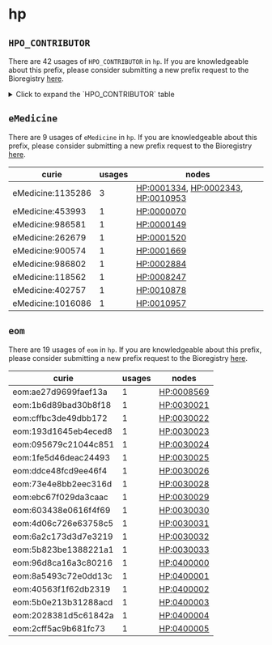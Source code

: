 # hp

## `HPO_CONTRIBUTOR`

There are 42 usages of `HPO_CONTRIBUTOR` in `hp`.
If you are knowledgeable about this prefix, please consider submitting a new prefix
request to the Bioregistry [here](https://github.com/biopragmatics/bioregistry/issues/new?assignees=cthoyt&labels=New%2CPrefix&template=new-prefix.yml&title=%5BResource%5D%3A%20HPO_CONTRIBUTOR).

<details>
<summary>Click to expand the `HPO_CONTRIBUTOR` table</summary>

| curie                                |   usages | nodes                                                                                                                                                                                                                                                                                            |
|--------------------------------------|----------|--------------------------------------------------------------------------------------------------------------------------------------------------------------------------------------------------------------------------------------------------------------------------------------------------|
| HPO_CONTRIBUTOR:DDD_dbrown           |      143 | [HP:0001631](http://purl.obolibrary.org/obo/HP_0001631), [HP:0001651](http://purl.obolibrary.org/obo/HP_0001651), [HP:0001655](http://purl.obolibrary.org/obo/HP_0001655), [HP:0001660](http://purl.obolibrary.org/obo/HP_0001660), [HP:0001674](http://purl.obolibrary.org/obo/HP_0001674), ... |
| HPO_CONTRIBUTOR:jalbers              |       91 | [HP:0001326](http://purl.obolibrary.org/obo/HP_0001326), [HP:0002123](http://purl.obolibrary.org/obo/HP_0002123), [HP:0002133](http://purl.obolibrary.org/obo/HP_0002133), [HP:0002392](http://purl.obolibrary.org/obo/HP_0002392), [HP:0007332](http://purl.obolibrary.org/obo/HP_0007332), ... |
| HPO_CONTRIBUTOR:UToronto_htrang      |       75 | [HP:0009808](http://purl.obolibrary.org/obo/HP_0009808), [HP:0012679](http://purl.obolibrary.org/obo/HP_0012679), [HP:0012681](http://purl.obolibrary.org/obo/HP_0012681), [HP:0012684](http://purl.obolibrary.org/obo/HP_0012684), [HP:0012685](http://purl.obolibrary.org/obo/HP_0012685), ... |
| HPO_CONTRIBUTOR:gcarletti            |       71 | [HP:0000573](http://purl.obolibrary.org/obo/HP_0000573), [HP:0001342](http://purl.obolibrary.org/obo/HP_0001342), [HP:0001987](http://purl.obolibrary.org/obo/HP_0001987), [HP:0001988](http://purl.obolibrary.org/obo/HP_0001988), [HP:0002148](http://purl.obolibrary.org/obo/HP_0002148), ... |
| HPO_CONTRIBUTOR:DDD_ncarter          |       43 | [HP:0000483](http://purl.obolibrary.org/obo/HP_0000483), [HP:0000528](http://purl.obolibrary.org/obo/HP_0000528), [HP:0000614](http://purl.obolibrary.org/obo/HP_0000614), [HP:0001142](http://purl.obolibrary.org/obo/HP_0001142), [HP:0007641](http://purl.obolibrary.org/obo/HP_0007641), ... |
| HPO_CONTRIBUTOR:Eurenomics_fschaefer |       32 | [HP:0000090](http://purl.obolibrary.org/obo/HP_0000090), [HP:0000096](http://purl.obolibrary.org/obo/HP_0000096), [HP:0000097](http://purl.obolibrary.org/obo/HP_0000097), [HP:0000107](http://purl.obolibrary.org/obo/HP_0000107), [HP:0000127](http://purl.obolibrary.org/obo/HP_0000127), ... |
| HPO_CONTRIBUTOR:Eurenomics_ewuehl    |       30 | [HP:0000074](http://purl.obolibrary.org/obo/HP_0000074), [HP:0000095](http://purl.obolibrary.org/obo/HP_0000095), [HP:0000111](http://purl.obolibrary.org/obo/HP_0000111), [HP:0000794](http://purl.obolibrary.org/obo/HP_0000794), [HP:0004734](http://purl.obolibrary.org/obo/HP_0004734), ... |
| HPO_CONTRIBUTOR:DDD_dfitzpatrick     |       17 | [HP:0011372](http://purl.obolibrary.org/obo/HP_0011372), [HP:0011377](http://purl.obolibrary.org/obo/HP_0011377), [HP:0011380](http://purl.obolibrary.org/obo/HP_0011380), [HP:0011381](http://purl.obolibrary.org/obo/HP_0011381), [HP:0011382](http://purl.obolibrary.org/obo/HP_0011382), ... |
| HPO_CONTRIBUTOR:RGD_sjwang           |       13 | [HP:0031414](http://purl.obolibrary.org/obo/HP_0031414), [HP:0031415](http://purl.obolibrary.org/obo/HP_0031415), [HP:0031419](http://purl.obolibrary.org/obo/HP_0031419), [HP:0031424](http://purl.obolibrary.org/obo/HP_0031424), [HP:0031425](http://purl.obolibrary.org/obo/HP_0031425), ... |
| HPO_CONTRIBUTOR:UToronto_bgallinger  |       12 | [HP:0030125](http://purl.obolibrary.org/obo/HP_0030125), [HP:0030277](http://purl.obolibrary.org/obo/HP_0030277), [HP:0030279](http://purl.obolibrary.org/obo/HP_0030279), [HP:0030282](http://purl.obolibrary.org/obo/HP_0030282), [HP:0030283](http://purl.obolibrary.org/obo/HP_0030283), ... |
| HPO_CONTRIBUTOR:KI_phemming          |       11 | [HP:0001298](http://purl.obolibrary.org/obo/HP_0001298), [HP:0002922](http://purl.obolibrary.org/obo/HP_0002922), [HP:0003785](http://purl.obolibrary.org/obo/HP_0003785), [HP:0006976](http://purl.obolibrary.org/obo/HP_0006976), [HP:0007074](http://purl.obolibrary.org/obo/HP_0007074), ... |
| HPO_CONTRIBUTOR:cmiller              |       11 | [HP:0030129](http://purl.obolibrary.org/obo/HP_0030129), [HP:0030130](http://purl.obolibrary.org/obo/HP_0030130), [HP:0030131](http://purl.obolibrary.org/obo/HP_0030131), [HP:0030132](http://purl.obolibrary.org/obo/HP_0030132), [HP:0030133](http://purl.obolibrary.org/obo/HP_0030133), ... |
| HPO_CONTRIBUTOR:RGD_gthayman         |       11 | [HP:0031817](http://purl.obolibrary.org/obo/HP_0031817), [HP:0031820](http://purl.obolibrary.org/obo/HP_0031820), [HP:0031831](http://purl.obolibrary.org/obo/HP_0031831), [HP:0031835](http://purl.obolibrary.org/obo/HP_0031835), [HP:0031836](http://purl.obolibrary.org/obo/HP_0031836), ... |
| HPO_CONTRIBUTOR:GOC_MG               |       11 | [HP:0430000](http://purl.obolibrary.org/obo/HP_0430000), [HP:0430002](http://purl.obolibrary.org/obo/HP_0430002), [HP:0430003](http://purl.obolibrary.org/obo/HP_0430003), [HP:0430005](http://purl.obolibrary.org/obo/HP_0430005), [HP:0430006](http://purl.obolibrary.org/obo/HP_0430006), ... |
| HPO_CONTRIBUTOR:UK_rheller           |       10 | [HP:0030195](http://purl.obolibrary.org/obo/HP_0030195), [HP:0030198](http://purl.obolibrary.org/obo/HP_0030198), [HP:0030199](http://purl.obolibrary.org/obo/HP_0030199), [HP:0030200](http://purl.obolibrary.org/obo/HP_0030200), [HP:0030201](http://purl.obolibrary.org/obo/HP_0030201), ... |
| HPO_CONTRIBUTOR:DDD_mbitner-glidicz  |        9 | [HP:0008609](http://purl.obolibrary.org/obo/HP_0008609), [HP:0011374](http://purl.obolibrary.org/obo/HP_0011374), [HP:0011376](http://purl.obolibrary.org/obo/HP_0011376), [HP:0011378](http://purl.obolibrary.org/obo/HP_0011378), [HP:0011379](http://purl.obolibrary.org/obo/HP_0011379), ... |
| HPO_CONTRIBUTOR:DDD_tkuijpers        |        8 | [HP:0002206](http://purl.obolibrary.org/obo/HP_0002206), [HP:0011920](http://purl.obolibrary.org/obo/HP_0011920), [HP:0011921](http://purl.obolibrary.org/obo/HP_0011921), [HP:0011945](http://purl.obolibrary.org/obo/HP_0011945), [HP:0011948](http://purl.obolibrary.org/obo/HP_0011948), ... |
| HPO_CONTRIBUTOR:DDD_jhurst           |        5 | [HP:0000220](http://purl.obolibrary.org/obo/HP_0000220), [HP:0011338](http://purl.obolibrary.org/obo/HP_0011338), [HP:0011341](http://purl.obolibrary.org/obo/HP_0011341), [HP:0011820](http://purl.obolibrary.org/obo/HP_0011820), [HP:0100731](http://purl.obolibrary.org/obo/HP_0100731), ... |
| HPO_CONTRIBUTOR:ICM_PCaroppo         |        5 | [HP:0030216](http://purl.obolibrary.org/obo/HP_0030216), [HP:0030217](http://purl.obolibrary.org/obo/HP_0030217), [HP:0030218](http://purl.obolibrary.org/obo/HP_0030218), [HP:0030219](http://purl.obolibrary.org/obo/HP_0030219), [HP:0030220](http://purl.obolibrary.org/obo/HP_0030220), ... |
| HPO_CONTRIBUTOR:UKT_rschuele         |        4 | [HP:0002061](http://purl.obolibrary.org/obo/HP_0002061), [HP:0002066](http://purl.obolibrary.org/obo/HP_0002066), [HP:0002078](http://purl.obolibrary.org/obo/HP_0002078), [HP:0030181](http://purl.obolibrary.org/obo/HP_0030181)                                                               |
| HPO_CONTRIBUTOR:GC_HPE               |        3 | [HP:0002507](http://purl.obolibrary.org/obo/HP_0002507), [HP:0006870](http://purl.obolibrary.org/obo/HP_0006870), [HP:0006988](http://purl.obolibrary.org/obo/HP_0006988)                                                                                                                        |
| HPO_CONTRIBUTOR:jbaets               |        3 | [HP:0003130](http://purl.obolibrary.org/obo/HP_0003130), [HP:0007233](http://purl.obolibrary.org/obo/HP_0007233), [HP:0030176](http://purl.obolibrary.org/obo/HP_0030176)                                                                                                                        |
| HPO_CONTRIBUTOR:vkumar               |        3 | [HP:0010693](http://purl.obolibrary.org/obo/HP_0010693), [HP:0010920](http://purl.obolibrary.org/obo/HP_0010920), [HP:0010921](http://purl.obolibrary.org/obo/HP_0010921)                                                                                                                        |
| HPO_CONTRIBUTOR:CINEAS_asollie       |        3 | [HP:0012775](http://purl.obolibrary.org/obo/HP_0012775), [HP:0012776](http://purl.obolibrary.org/obo/HP_0012776), [HP:0012777](http://purl.obolibrary.org/obo/HP_0012777)                                                                                                                        |
| HPO_CONTRIBUTOR:RGD_SJWang           |        3 | [HP:0020182](http://purl.obolibrary.org/obo/HP_0020182), [HP:0020183](http://purl.obolibrary.org/obo/HP_0020183), [HP:0020184](http://purl.obolibrary.org/obo/HP_0020184)                                                                                                                        |
| HPO_CONTRIBUTOR:jbeats               |        3 | [HP:0030172](http://purl.obolibrary.org/obo/HP_0030172), [HP:0030174](http://purl.obolibrary.org/obo/HP_0030174), [HP:0030175](http://purl.obolibrary.org/obo/HP_0030175)                                                                                                                        |
| HPO_CONTRIBUTOR:UNCL_mbertoli        |        3 | [HP:0030192](http://purl.obolibrary.org/obo/HP_0030192), [HP:0030196](http://purl.obolibrary.org/obo/HP_0030196), [HP:0030209](http://purl.obolibrary.org/obo/HP_0030209)                                                                                                                        |
| HPO_CONTRIBUTOR:UKB_tklockgether     |        2 | [HP:0001269](http://purl.obolibrary.org/obo/HP_0001269), [HP:0030180](http://purl.obolibrary.org/obo/HP_0030180)                                                                                                                                                                                 |
| HPO_CONTRIBUTOR:UNCL_tevangelista    |        2 | [HP:0030193](http://purl.obolibrary.org/obo/HP_0030193), [HP:0030211](http://purl.obolibrary.org/obo/HP_0030211)                                                                                                                                                                                 |
| HPO_CONTRIBUTOR:RGD_gth              |        2 | [HP:0031421](http://purl.obolibrary.org/obo/HP_0031421), [HP:0031423](http://purl.obolibrary.org/obo/HP_0031423)                                                                                                                                                                                 |
| HPO_CONTRIBUTOR:zaferyueksel         |        1 | [HP:0002075](http://purl.obolibrary.org/obo/HP_0002075)                                                                                                                                                                                                                                          |
| HPO_CONTRIBUTOR:gcarlotti            |        1 | [HP:0003218](http://purl.obolibrary.org/obo/HP_0003218)                                                                                                                                                                                                                                          |
| HPO_CONTRIBUTOR:IMM_tkuijpers        |        1 | [HP:0006528](http://purl.obolibrary.org/obo/HP_0006528)                                                                                                                                                                                                                                          |
| HPO_CONTRIBUTOR:fprobst              |        1 | [HP:0007937](http://purl.obolibrary.org/obo/HP_0007937)                                                                                                                                                                                                                                          |
| HPO_CONTRIBUTOR:mengelstad           |        1 | [HP:0010289](http://purl.obolibrary.org/obo/HP_0010289)                                                                                                                                                                                                                                          |
| HPO_CONTRIBUTOR:dfitzpatrick         |        1 | [HP:0011375](http://purl.obolibrary.org/obo/HP_0011375)                                                                                                                                                                                                                                          |
| HPO_CONTRIBUTOR:DDD_jcampbell        |        1 | [HP:0011835](http://purl.obolibrary.org/obo/HP_0011835)                                                                                                                                                                                                                                          |
| HPO_CONTRIBUTOR:Eurenomics_eweuehl   |        1 | [HP:0012595](http://purl.obolibrary.org/obo/HP_0012595)                                                                                                                                                                                                                                          |
| HPO_CONTRIBUTOR:tevangelista         |        1 | [HP:0030207](http://purl.obolibrary.org/obo/HP_0030207)                                                                                                                                                                                                                                          |
| HPO_CONTRIBUTOR:jdavis               |        1 | [HP:0030753](http://purl.obolibrary.org/obo/HP_0030753)                                                                                                                                                                                                                                          |
| HPO_CONTRIBUTOR:NSTRN_jmiller        |        1 | [HP:0033088](http://purl.obolibrary.org/obo/HP_0033088)                                                                                                                                                                                                                                          |
| HPO_CONTRIBUTOR:ucbasharo            |        1 | [HP:0550004](http://purl.obolibrary.org/obo/HP_0550004)                                                                                                                                                                                                                                          |

</details>

## `eMedicine`

There are 9 usages of `eMedicine` in `hp`.
If you are knowledgeable about this prefix, please consider submitting a new prefix
request to the Bioregistry [here](https://github.com/biopragmatics/bioregistry/issues/new?assignees=cthoyt&labels=New%2CPrefix&template=new-prefix.yml&title=%5BResource%5D%3A%20eMedicine).

| curie             |   usages | nodes                                                                                                                                                                     |
|-------------------|----------|---------------------------------------------------------------------------------------------------------------------------------------------------------------------------|
| eMedicine:1135286 |        3 | [HP:0001334](http://purl.obolibrary.org/obo/HP_0001334), [HP:0002343](http://purl.obolibrary.org/obo/HP_0002343), [HP:0010953](http://purl.obolibrary.org/obo/HP_0010953) |
| eMedicine:453993  |        1 | [HP:0000070](http://purl.obolibrary.org/obo/HP_0000070)                                                                                                                   |
| eMedicine:986581  |        1 | [HP:0000149](http://purl.obolibrary.org/obo/HP_0000149)                                                                                                                   |
| eMedicine:262679  |        1 | [HP:0001520](http://purl.obolibrary.org/obo/HP_0001520)                                                                                                                   |
| eMedicine:900574  |        1 | [HP:0001669](http://purl.obolibrary.org/obo/HP_0001669)                                                                                                                   |
| eMedicine:986802  |        1 | [HP:0002884](http://purl.obolibrary.org/obo/HP_0002884)                                                                                                                   |
| eMedicine:118562  |        1 | [HP:0008247](http://purl.obolibrary.org/obo/HP_0008247)                                                                                                                   |
| eMedicine:402757  |        1 | [HP:0010878](http://purl.obolibrary.org/obo/HP_0010878)                                                                                                                   |
| eMedicine:1016086 |        1 | [HP:0010957](http://purl.obolibrary.org/obo/HP_0010957)                                                                                                                   |

## `eom`

There are 19 usages of `eom` in `hp`.
If you are knowledgeable about this prefix, please consider submitting a new prefix
request to the Bioregistry [here](https://github.com/biopragmatics/bioregistry/issues/new?assignees=cthoyt&labels=New%2CPrefix&template=new-prefix.yml&title=%5BResource%5D%3A%20eom).

| curie                |   usages | nodes                                                   |
|----------------------|----------|---------------------------------------------------------|
| eom:ae27d9699faef13a |        1 | [HP:0008569](http://purl.obolibrary.org/obo/HP_0008569) |
| eom:1b6d89bad30b8f18 |        1 | [HP:0030021](http://purl.obolibrary.org/obo/HP_0030021) |
| eom:cffbc3de49dbb172 |        1 | [HP:0030022](http://purl.obolibrary.org/obo/HP_0030022) |
| eom:193d1645eb4eced8 |        1 | [HP:0030023](http://purl.obolibrary.org/obo/HP_0030023) |
| eom:095679c21044c851 |        1 | [HP:0030024](http://purl.obolibrary.org/obo/HP_0030024) |
| eom:1fe5d46deac24493 |        1 | [HP:0030025](http://purl.obolibrary.org/obo/HP_0030025) |
| eom:ddce48fcd9ee46f4 |        1 | [HP:0030026](http://purl.obolibrary.org/obo/HP_0030026) |
| eom:73e4e8bb2eec316d |        1 | [HP:0030028](http://purl.obolibrary.org/obo/HP_0030028) |
| eom:ebc67f029da3caac |        1 | [HP:0030029](http://purl.obolibrary.org/obo/HP_0030029) |
| eom:603438e0616f4f69 |        1 | [HP:0030030](http://purl.obolibrary.org/obo/HP_0030030) |
| eom:4d06c726e63758c5 |        1 | [HP:0030031](http://purl.obolibrary.org/obo/HP_0030031) |
| eom:6a2c173d3d7e3219 |        1 | [HP:0030032](http://purl.obolibrary.org/obo/HP_0030032) |
| eom:5b823be1388221a1 |        1 | [HP:0030033](http://purl.obolibrary.org/obo/HP_0030033) |
| eom:96d8ca16a3c80216 |        1 | [HP:0400000](http://purl.obolibrary.org/obo/HP_0400000) |
| eom:8a5493c72e0dd13c |        1 | [HP:0400001](http://purl.obolibrary.org/obo/HP_0400001) |
| eom:40563f1f62db2319 |        1 | [HP:0400002](http://purl.obolibrary.org/obo/HP_0400002) |
| eom:5b0e213b31288acd |        1 | [HP:0400003](http://purl.obolibrary.org/obo/HP_0400003) |
| eom:2028381d5c61842a |        1 | [HP:0400004](http://purl.obolibrary.org/obo/HP_0400004) |
| eom:2cff5ac9b681fc73 |        1 | [HP:0400005](http://purl.obolibrary.org/obo/HP_0400005) |


